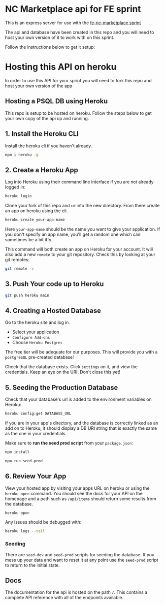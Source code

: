 # NC Marketplace api for FE sprint

This is an express server for use with the [fe-nc-marketplace sprint](https://github.com/northcoders/fe-nc-marketplace)

The api and database have been created in this repo and you will need to host your own version of it to work with on this sprint.

Follow the instructions below to get it setup:

# Hosting this API on heroku

In order to use this API for your sprint you will need to fork this repo and host your own version of the app

## Hosting a PSQL DB using Heroku

This repo is setup to be hosted on heroku. Follow the steps below to get your own copy of the api up and running.

## 1. Install the Heroku CLI

Install the heroku cli if you haven't already.

```bash
npm i heroku -g
```

## 2. Create a Heroku App

Log into Heroku using their command line interface if you are not already logged in:

```bash
heroku login
```

Clone your fork of this repo and `cd` into the new directory. From there create an app on heroku using the cli.

```bash
heroku create your-app-name
```

Here `your-app-name` should be the name you want to give your application. If you don't specify an app name, you'll get a random one which can sometimes be a bit iffy.

This command will both create an app on Heroku for your account. It will also add a new `remote` to your git repository.
Check this by looking at your git remotes:

```bash
git remote -v
```

## 3. Push Your code up to Heroku

```bash
git push heroku main
```

## 4. Creating a Hosted Database

Go to the heroku site and log in.

- Select your application
- `Configure Add-ons`
- Choose `Heroku Postgres`

The free tier will be adequate for our purposes. This will provide you with a `postgreSQL` pre-created database!

Check that the database exists. Click `settings` on it, and view the credentials. Keep an eye on the URI. Don't close this yet!

## 5. Seeding the Production Database

Check that your database's url is added to the environment variables on Heroku:

```bash
heroku config:get DATABASE_URL
```

If you are in your app's directory, and the database is correctly linked as an add on to Heroku, it should display a DB URI string that is exactly the same as the one in your credentials.

Make sure to **run the seed prod script** from your `package.json`:

```bash
npm install

npm run seed-prod
```

## 6. Review Your App

View your hosted app by visiting your apps URL on heroku or using the `heroku open` command. You should see the docs for your API on the homepage and a path such as `/api/items` should return some results from the database.

```bash
heroku open
```

Any issues should be debugged with:

```bash
heroku logs --tail
```

### Seeding

There are `seed-dev` and `seed-prod` scripts for seeding the database. If you mess up your data and want to reset it at any point use the `seed-prod` script to return to the initial state.

## Docs

The documentation for the api is hosted on the path `/`. This contains a complete API reference with all of the endpoints available.
